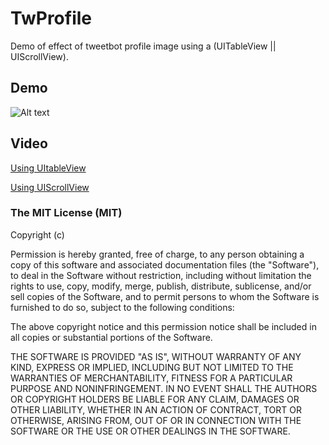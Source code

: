 TwProfile
=========

Demo of effect of tweetbot profile image using a (UITableView || UIScrollView).

## Demo

![Alt text](screenshots/effect_tweetbot.gif)


## Video

[Using UItableView](http://www.youtube.com/watch?v=2t5w4kpU5ek)

[Using UIScrollView](http://www.youtube.com/watch?v=v41pLwJJ92I)

### The MIT License (MIT)

Copyright (c) <year> <copyright holders>

Permission is hereby granted, free of charge, to any person obtaining a copy
of this software and associated documentation files (the "Software"), to deal
in the Software without restriction, including without limitation the rights
to use, copy, modify, merge, publish, distribute, sublicense, and/or sell
copies of the Software, and to permit persons to whom the Software is
furnished to do so, subject to the following conditions:

The above copyright notice and this permission notice shall be included in
all copies or substantial portions of the Software.

THE SOFTWARE IS PROVIDED "AS IS", WITHOUT WARRANTY OF ANY KIND, EXPRESS OR
IMPLIED, INCLUDING BUT NOT LIMITED TO THE WARRANTIES OF MERCHANTABILITY,
FITNESS FOR A PARTICULAR PURPOSE AND NONINFRINGEMENT. IN NO EVENT SHALL THE
AUTHORS OR COPYRIGHT HOLDERS BE LIABLE FOR ANY CLAIM, DAMAGES OR OTHER
LIABILITY, WHETHER IN AN ACTION OF CONTRACT, TORT OR OTHERWISE, ARISING FROM,
OUT OF OR IN CONNECTION WITH THE SOFTWARE OR THE USE OR OTHER DEALINGS IN
THE SOFTWARE.
